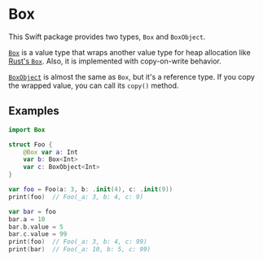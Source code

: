 # Box

This Swift package provides two types, `Box` and `BoxObject`.

[`Box`](./Sources/Box/Box.swift) is a value type that wraps another value type for heap allocation like [Rust's `Box`](https://doc.rust-lang.org/std/boxed/struct.Box.html). Also, it is implemented with copy-on-write behavior.

[`BoxObject`](./Sources/Box/BoxObject.swift) is almost the same as `Box`, but it's a reference type. If you copy the wrapped value, you can call its `copy()` method.

## Examples

```swift
import Box

struct Foo {
    @Box var a: Int
    var b: Box<Int>
    var c: BoxObject<Int>
}

var foo = Foo(a: 3, b: .init(4), c: .init(9))
print(foo)  // Foo(_a: 3, b: 4, c: 9)

var bar = foo
bar.a = 10
bar.b.value = 5
bar.c.value = 99
print(foo)  // Foo(_a: 3, b: 4, c: 99)
print(bar)  // Foo(_a: 10, b: 5, c: 99)
```
